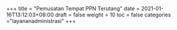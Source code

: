 +++
title = "Pemusatan Tempat PPN Terutang"
date = 2021-01-16T13:12:03+08:00
draft = false
weight = 10
toc = false
categories ="layananadministrasi"
+++